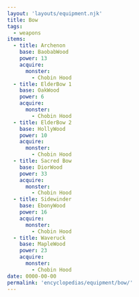 ```yaml
---
layout: 'layouts/equipment.njk'
title: Bow
tags:
  - weapons
items:
  - title: Archenon
    base: BaobabWood
    power: 13
    acquire:
      monster:
        - Chobin Hood
  - title: ElderBow 1
    base: OakWood
    power: 6
    acquire:
      monster:
        - Chobin Hood
  - title: ElderBow 2
    base: HollyWood
    power: 10
    acquire:
      monster:
        - Chobin Hood
  - title: Sacred Bow
    base: DiorWood
    power: 33
    acquire:
      monster:
        - Chobin Hood
  - title: Sidewinder
    base: EbonyWood
    power: 16
    acquire:
      monster:
        - Chobin Hood
  - title: Waveruck
    base: MapleWood
    power: 23
    acquire:
      monster:
        - Chobin Hood
date: 0000-00-00
permalink: 'encyclopedias/equipment/bow/'
---
```

